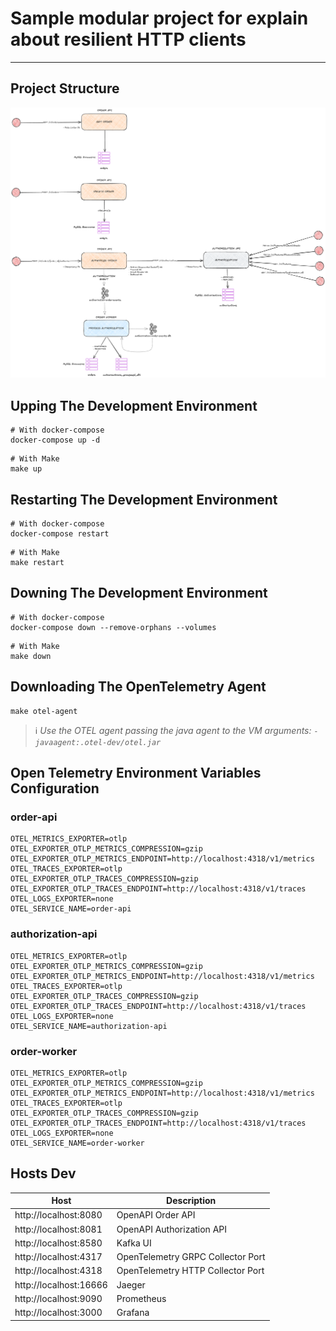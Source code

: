 # Sample modular project for explain about resilient HTTP clients

---

## Project Structure
![example of structure](.docs/example.png)

## Upping The Development Environment
```shell
# With docker-compose
docker-compose up -d
```
```shell
# With Make
make up
```

## Restarting The Development Environment
```shell
# With docker-compose
docker-compose restart
```
```shell
# With Make
make restart
```

## Downing The Development Environment
```shell
# With docker-compose
docker-compose down --remove-orphans --volumes
```
```shell
# With Make
make down
```

## Downloading The OpenTelemetry Agent
```shell
make otel-agent
```
> :information_source: _Use the OTEL agent passing the java agent to the VM arguments: `-javaagent:.otel-dev/otel.jar`_

## Open Telemetry Environment Variables Configuration

### order-api
```
OTEL_METRICS_EXPORTER=otlp
OTEL_EXPORTER_OTLP_METRICS_COMPRESSION=gzip
OTEL_EXPORTER_OTLP_METRICS_ENDPOINT=http://localhost:4318/v1/metrics
OTEL_TRACES_EXPORTER=otlp
OTEL_EXPORTER_OTLP_TRACES_COMPRESSION=gzip
OTEL_EXPORTER_OTLP_TRACES_ENDPOINT=http://localhost:4318/v1/traces
OTEL_LOGS_EXPORTER=none
OTEL_SERVICE_NAME=order-api
```

### authorization-api
```
OTEL_METRICS_EXPORTER=otlp
OTEL_EXPORTER_OTLP_METRICS_COMPRESSION=gzip
OTEL_EXPORTER_OTLP_METRICS_ENDPOINT=http://localhost:4318/v1/metrics
OTEL_TRACES_EXPORTER=otlp
OTEL_EXPORTER_OTLP_TRACES_COMPRESSION=gzip
OTEL_EXPORTER_OTLP_TRACES_ENDPOINT=http://localhost:4318/v1/traces
OTEL_LOGS_EXPORTER=none
OTEL_SERVICE_NAME=authorization-api
```

### order-worker
```
OTEL_METRICS_EXPORTER=otlp
OTEL_EXPORTER_OTLP_METRICS_COMPRESSION=gzip
OTEL_EXPORTER_OTLP_METRICS_ENDPOINT=http://localhost:4318/v1/metrics
OTEL_TRACES_EXPORTER=otlp
OTEL_EXPORTER_OTLP_TRACES_COMPRESSION=gzip
OTEL_EXPORTER_OTLP_TRACES_ENDPOINT=http://localhost:4318/v1/traces
OTEL_LOGS_EXPORTER=none
OTEL_SERVICE_NAME=order-worker
```

## Hosts Dev
| Host                   | Description                       |
|------------------------|-----------------------------------|
| http://localhost:8080  | OpenAPI Order API                 |
| http://localhost:8081  | OpenAPI Authorization API         |
| http://localhost:8580  | Kafka UI                          |
| http://localhost:4317  | OpenTelemetry GRPC Collector Port |
| http://localhost:4318  | OpenTelemetry HTTP Collector Port |
| http://localhost:16666 | Jaeger                            |
| http://localhost:9090  | Prometheus                        |
| http://localhost:3000  | Grafana                           |
